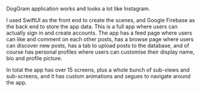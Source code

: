 DogGram application works and looks a lot like Instagram. 

I used SwiftUI as the front end to create the scenes, and Google Firebase as the back end to store the app data.
This is a full app where users can actually sign in and create accounts.
The app has a feed page where users can like and comment on each other posts,
has a browse page where users can discover new posts,
has a tab to upload posts to the database,
and of course has personal profiles where users can customise their display name, bio and profile picture.

In total the app has over 15 screens, plus a whole bunch of sub-views and sub-screens, and it has custom animations and segues to navigate around the app.

